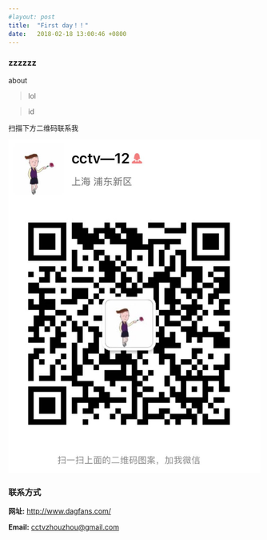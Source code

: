 ```yaml
---
#layout: post
title:  "First day！！"
date:   2018-02-18 13:00:46 +0800
---
```


### zzzzzz

about
> lol    

> id

扫描下方二维码联系我

![IOS](https://github.com/cctvzhouzhou/zhouzhou/blob/master/images/WechatIMG144.jpeg)





### 联系方式  

**网址:** <http://www.dagfans.com/>


**Email:** <cctvzhouzhou@gmail.com>


